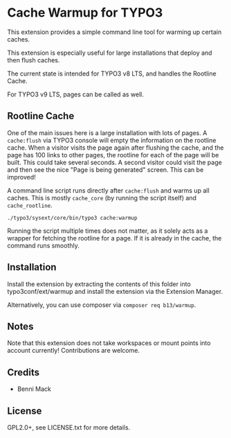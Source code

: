 # Cache Warmup for TYPO3

This extension provides a simple command line tool for warming up
certain caches.

This extension is especially useful for large installations that deploy and
then flush caches.

The current state is intended for TYPO3 v8 LTS, and handles
the Rootline Cache.

For TYPO3 v9 LTS, pages can be called as well.

## Rootline Cache
One of the main issues here is a large installation with lots of
pages. A `cache:flush` via TYPO3 console will empty the information
on the rootline cache. When a visitor visits the page again after
flushing the cache, and the page has 100 links to other pages, the
rootline for each of the page will be built. This could take
several seconds. A second visitor could visit the page and then
see the nice "Page is being generated" screen. This can be improved!

A command line script runs directly after `cache:flush` and warms
up all caches. This is mostly `cache_core` (by running the script
itself) and `cache_rootline`.

```
./typo3/sysext/core/bin/typo3 cache:warmup
```

Running the script multiple times does not matter, as it solely
acts as a wrapper for fetching the rootline for a page. If it is
already in the cache, the command runs smoothly.

## Installation

Install the extension by extracting the contents of this folder into
typo3conf/ext/warmup and install the extension via the Extension Manager.

Alternatively, you can use composer via `composer req b13/warmup`.


## Notes

Note that this extension does not take workspaces or mount points
into account currently! Contributions are welcome.

## Credits

* Benni Mack


## License

GPL2.0+, see LICENSE.txt for more details.
